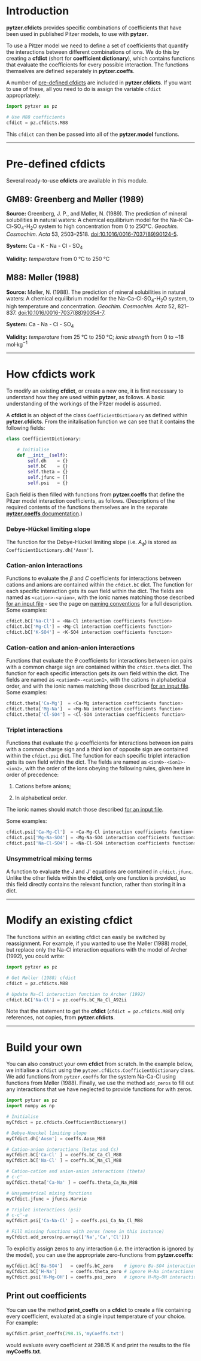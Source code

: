 # Introduction

**pytzer.cfdicts** provides specific combinations of coefficients that have been used in published Pitzer models, to use with **pytzer**.

To use a Pitzer model we need to define a set of coefficients that quantify the interactions between different combinations of ions. We do this by creating a **cfdict** (short for **coefficient dictionary**), which contains functions that evaluate the coefficients for every possible interaction. The functions themselves are defined separately in **pytzer.coeffs**.

A number of [pre-defined cfdicts](#pre-defined-cfdicts) are included in **pytzer.cfdicts**. If you want to use of these, all you need to do is assign the variable `cfdict` appropriately:

```python
import pytzer as pz

# Use M88 coefficients
cfdict = pz.cfdicts.M88
```

This `cfdict` can then be passed into all of the **pytzer.model** functions.

<hr />

# Pre-defined cfdicts

Several ready-to-use **cfdicts** are available in this module.

## GM89: Greenberg and Møller (1989)

 **Source:** Greenberg, J. P., and Møller, N. (1989). The prediction of mineral solubilities in natural waters: A chemical equilibrium model for the Na-K-Ca-Cl-SO<sub>4</sub>-H<sub>2</sub>O system to high concentration from 0 to 250°C. *Geochim. Cosmochim. Acta* 53, 2503–2518. <a href="https://doi.org/10.1016/0016-7037(89)90124-5">doi:10.1016/0016-7037(89)90124-5</a>.

**System:** Ca - K - Na - Cl - SO<sub>4</sub>

**Validity:** *temperature* from 0 °C to 250 °C


## M88: Møller (1988)

**Source:** Møller, N. (1988). The prediction of mineral solubilities in natural waters: A chemical equilibrium model for the Na-Ca-Cl-SO<sub>4</sub>-H<sub>2</sub>O system, to high temperature and concentration. *Geochim. Cosmochim. Acta* 52, 821–837. <a href="https://doi.org/10.1016/0016-7037(88)90354-7">doi:10.1016/0016-7037(88)90354-7</a>.

**System:** Ca - Na - Cl - SO<sub>4</sub>

**Validity:** *temperature* from 25 °C to 250 °C; *ionic strength* from 0 to ~18 mol·kg<sup>−1</sup>

<hr />

# How cfdicts work

To modify an existing **cfdict**, or create a new one, it is first necessary to understand how they are used within **pytzer**, as follows. A basic understanding of the workings of the Pitzer model is assumed.

A **cfdict** is an object of the class `CoefficientDictionary` as defined within **pytzer.cfdicts**. From the initalisation function we can see that it contains the following fields:

```python
class CoefficientDictionary:

    # Initialise
    def __init__(self):
        self.dh    = {}
        self.bC    = {}
        self.theta = {}
        self.jfunc = []
        self.psi   = {}
```

Each field is then filled with functions from **pytzer.coeffs** that define the Pitzer model interaction coefficients, as follows. (Descriptions of the required contents of the functions themselves are in the separate <a href="../coeffs"><strong>pytzer.coeffs</strong> documentation</a>.)


### Debye-Hückel limiting slope

The function for the Debye-Hückel limiting slope (i.e. <i>A<sub>ϕ</sub></i>) is stored as `CoefficientDictionary.dh['Aosm']`.

### Cation-anion interactions

Functions to evaluate the *β* and *C* coefficients for interactions between cations and anions are contained within the `cfdict.bC` dict. The function for each specific interaction gets its own field within the dict. The fields are named as `<cation>-<anion>`, with the ionic names matching those described [for an input file](../io/#pytzeriogetmols) - see the page on [naming conventions](../../name-conventions) for a full description. Some examples:

```python
cfdict.bC['Na-Cl'] = <Na-Cl interaction coefficients function>
cfdict.bC['Mg-Cl'] = <Mg-Cl interaction coefficients function>
cfdict.bC['K-SO4'] = <K-SO4 interaction coefficients function>
```

### Cation-cation and anion-anion interactions

Functions that evaluate the *θ* coefficients for interactions between ion pairs with a common charge sign are contained within the `cfdict.theta` dict. The function for each specific interaction gets its own field within the dict. The fields are named as `<cation0>-<cation1>`, with the cations in alphabetical order, and with the ionic names matching those described [for an input file](../io/#pytzeriogetmols). Some examples:

```python
cfdict.theta['Ca-Mg']  = <Ca-Mg interaction coefficients function>
cfdict.theta['Mg-Na']  = <Mg-Na interaction coefficients function>
cfdict.theta['Cl-SO4'] = <Cl-SO4 interaction coefficients function>
```

### Triplet interactions

Functions that evaluate the *ψ* coefficients for interactions between ion pairs with a common charge sign and a third ion of opposite sign are contained within the `cfdict.psi` dict. The function for each specific triplet interaction gets its own field within the dict. The fields are named as `<ion0>-<ion1>-<ion2>`, with the order of the ions obeying the following rules, given here in order of precedence:

  1. Cations before anions;

  1. In alphabetical order.

The ionic names should match those described [for an input file](../io/#pytzeriogetmols).

Some examples:

```python
cfdict.psi['Ca-Mg-Cl']  = <Ca-Mg-Cl interaction coefficients function>
cfdict.psi['Mg-Na-SO4'] = <Mg-Na-SO4 interaction coefficients function>
cfdict.psi['Na-Cl-SO4'] = <Na-Cl-SO4 interaction coefficients function>
```

### Unsymmetrical mixing terms

A function to evaluate the J and J' equations are contained in `cfdict.jfunc`. Unlike the other fields within the **cfdict**, only one function is provided, so this field directly contains the relevant function, rather than storing it in a dict.

<hr />

# Modify an existing cfdict

The functions within an existing cfdict can easily be switched by reassignment. For example, if you wanted to use the Møller (1988) model, but replace only the Na-Cl interaction equations with the model of Archer (1992), you could write:

```python
import pytzer as pz

# Get Møller (1988) cfdict
cfdict = pz.cfdicts.M88

# Update Na-Cl interaction function to Archer (1992)
cfdict.bC['Na-Cl'] = pz.coeffs.bC_Na_Cl_A92ii
```

Note that the statement to get the **cfdict** (`cfdict = pz.cfdicts.M88`) only references, not copies, from **pytzer.cfdicts**.

<hr />

# Build your own

You can also construct your own **cfdict** from scratch. In the example below, we initialise a `cfdict` using the `pytzer.cfdicts.CoefficientDictionary` class. We add functions from `pytzer.coeffs` for the system Na-Ca-Cl using functions from Møller (1988). Finally, we use the method `add_zeros` to fill out any interactions that we have neglected to provide functions for with zeros.

```python
import pytzer as pz
import numpy as np

# Initialise
myCfdict = pz.cfdicts.CoefficientDictionary()

# Debye-Hueckel limiting slope
myCfdict.dh['Aosm'] = coeffs.Aosm_M88

# Cation-anion interactions (betas and Cs)
myCfdict.bC['Ca-Cl' ] = coeffs.bC_Ca_Cl_M88
myCfdict.bC['Na-Cl' ] = coeffs.bC_Na_Cl_M88

# Cation-cation and anion-anion interactions (theta)
# c-c'
myCfdict.theta['Ca-Na' ] = coeffs.theta_Ca_Na_M88

# Unsymmetrical mixing functions
myCfdict.jfunc = jfuncs.Harvie

# Triplet interactions (psi)
# c-c'-a
myCfdict.psi['Ca-Na-Cl' ] = coeffs.psi_Ca_Na_Cl_M88

# Fill missing functions with zeros (none in this instance)
myCfdict.add_zeros(np.array(['Na','Ca','Cl']))
```

To explicitly assign zeros to any interaction (i.e. the interaction is ignored by the model), you can use the appropriate zero-functions from **pytzer.coeffs**:

```python
myCfdict.bC['Ba-SO4']   = coeffs.bC_zero    # ignore Ba-SO4 interactions
myCfdict.bC['H-Na']     = coeffs.theta_zero # ignore H-Na interactions
myCfdict.psi['H-Mg-OH'] = coeffs.psi_zero   # ignore H-Mg-OH interactions
```

## Print out coefficients

You can use the method **print_coeffs** on a **cfdict** to create a file containing every coefficient, evaluated at a single input temperature of your choice. For example:

```python
myCfdict.print_coeffs(298.15,'myCoeffs.txt')
```

would evaluate every coefficient at 298.15 K and print the results to the file **myCoeffs.txt**.

